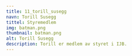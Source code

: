 ```yaml
---
title: 11_torill_susegg
navn: Torill Susegg
tittel: Styremedlem
img: batman.png
thumbnail: batman.png
alt: Torill Susegg
description: Torill er medlem av styret i IJB.
---
```


